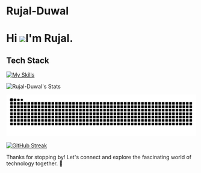 # Rujal-Duwal

# Hi ![](https://user-images.githubusercontent.com/18350557/176309783-0785949b-9127-417c-8b55-ab5a4333674e.gif)I'm Rujal.

## Tech Stack

[![My Skills](https://skillicons.dev/icons?i=html,css,js,typescript,react,php)](https://skillicons.dev)

![Rujal-Duwal's Stats](https://github-readme-stats-qtg8.vercel.app/api?username=Rujal-Duwal&show_icons=true&theme=radical)

<picture>
  <source media="(prefers-color-scheme: dark)" srcset="https://raw.githubusercontent.com/Rujal-Duwal/Rujal-Duwal/output/github-contribution-grid-snake-dark.svg">
  <source media="(prefers-color-scheme: light)" srcset="https://raw.githubusercontent.com/Rujal-Duwal/Rujal-Duwal/output/github-contribution-grid-snake.svg">
  <img alt="github contribution grid snake animation" src="https://raw.githubusercontent.com/Rujal-Duwal/Rujal-Duwal/output/github-contribution-grid-snake.svg">
</picture>

[![GitHub Streak](https://github-readme-streak-stats.herokuapp.com/?user=Rujal-Duwal&show_icons=true&theme=radical)](https://git.io/streak-stats)

Thanks for stopping by! Let's connect and explore the fascinating world of technology together. :rocket:
